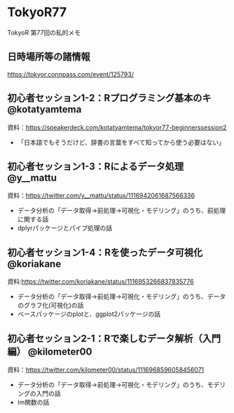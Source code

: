 # TokyoR77
TokyoR 第77回の私的メモ

## 日時場所等の諸情報
https://tokyor.connpass.com/event/125793/

## 初心者セッション1-2：Rプログラミング基本のキ @kotatyamtema

資料：https://speakerdeck.com/kotatyamtema/tokyor77-beginnerssession2

- 「日本語でもそうだけど、辞書の言葉をすべて知ってから使う必要はない」

## 初心者セッション1-3：Rによるデータ処理 @y__mattu

資料：https://twitter.com/y__mattu/status/1116942061687566336

- データ分析の「データ取得→前処理→可視化・モデリング」のうち、前処理に関する話
- dplyrパッケージとパイプ処理の話

## 初心者セッション1-4：Rを使ったデータ可視化 @koriakane

資料:https://twitter.com/koriakane/status/1116953266837835776

- データ分析の「データ取得→前処理→可視化・モデリング」のうち、データのグラフ化(可視化)の話
- ベースパッケージのplotと、ggplot2パッケージの話

## 初心者セッション2-1：Rで楽しむデータ解析（入門編） @kilometer00

資料：https://twitter.com/kilometer00/status/1116968596058456071

- データ分析の「データ取得→前処理→可視化・モデリング」のうち、モデリングの入門の話
- lm関数の話